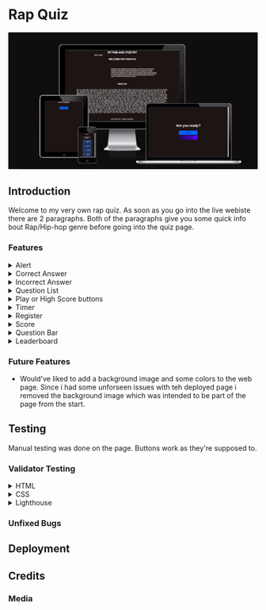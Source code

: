 # Rap Quiz
![Alt text](assets/images/am%20i%20responsive.png)


## Introduction

Welcome to my very own rap quiz. As soon as you go into the live webiste there are 2 paragraphs.
Both of the paragraphs give you some quick info bout Rap/Hip-hop genre before going into the quiz page.


### Features



<details>
<summary>Alert</summary>

Alert after the time has run out.


![Alt text](assets/images/alert.png)
</details>




<details>
<summary>Correct Answer</summary>
The correct answer turns green.


![Alt text](assets/images/green.png)
</details>






<details>
<summary>Incorrect Answer</summary>
The incorrect answer turns red.


![Alt text](assets/images/red.png)
</details>







<details>
<summary>Question List</summary>
The questions are randomized and have hover effect.


![Alt text](assets/images/quizlist.PNG)
</details>





<details>
<summary>Play or High Score buttons</summary>
The buttons take you to the quiz or to thte high score page.


![Alt text](assets/images/quiz%20page.PNG)
</details>





<details>
<summary>Timer</summary>



![Alt text](assets/images/timer.PNG)
</details>






<details>
<summary>Register</summary>
Register Your name/Try again or Go to the home page



![Alt text](assets/images/end.png)
</details>




<details>
<summary>Score</summary>


![Alt text](assets/images/score.PNG)


</details>






<details>
<summary>Question Bar</summary>


![Alt text](assets/images/qBar.PNG)


</details>





<details>
<summary>Leaderboard</summary>



![Alt text](assets/images/score-name-points.png)


</details>




### Future Features
- Would've liked to add a background image and some colors to the web page. Since i had some unforseen issues with teh deployed page i removed the background image which was intended to be part of the page from the start.


## Testing 
Manual testing was done on the page. Buttons work as they're supposed to.


### Validator Testing 

<details>
<summary>HTML</summary>
HTML validator for all files.



![Alt text](assets/images/end-html.PNG)



![Alt text](assets/images/game-html.PNG)




![Alt text](assets/images/html-V.PNG)




![Alt text](assets/images/leaderboard-html.PNG)




![Alt text](assets/images/quiz-html.PNG)

</details>




<details>
<summary>CSS</summary>
CSS validator for all files.


![Alt text](assets/images/game-css.PNG)



![Alt text](assets/images/highscore-css.PNG)




![Alt text](assets/images/style-css.PNG)



</details>


<details>
<summary>Lighthouse</summary>
Lighthouse for all pages.



![Alt text](assets/images/save%20lighthouse.png)




![Alt text](assets/images/quiz%20lighthouse.png)




![Alt text](assets/images/play%20lighthouse.png)



![Alt text](assets/images/lighthouse.png)




![Alt text](assets/images/highscore%20lighthouse.png)
</details>


### Unfixed Bugs


## Deployment



## Credits 
 

### Media

